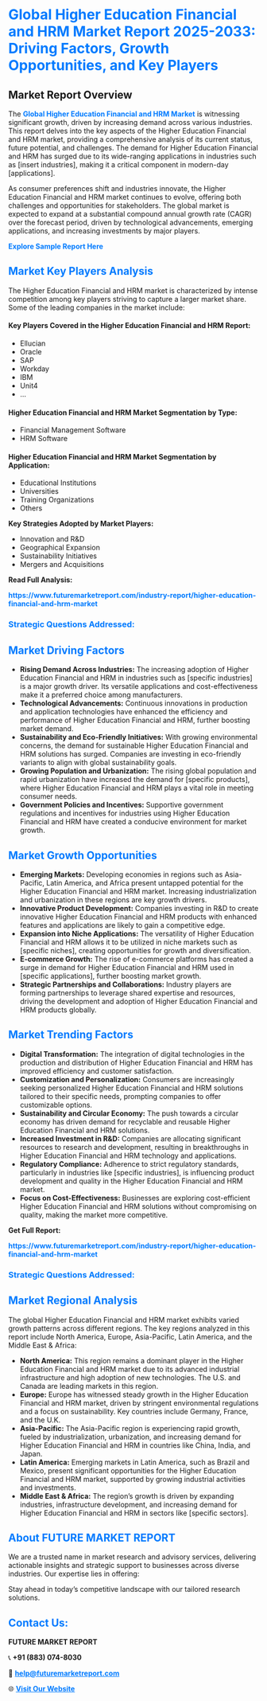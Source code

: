 <h1 style="color: #007BFF;">Global Higher Education Financial and HRM Market Report 2025-2033: Driving Factors, Growth Opportunities, and Key Players</h1>

<section id="overview">
<h2>Market Report Overview</h2>
<p>The <a href="https://www.futuremarketreport.com/industry-report/higher-education-financial-and-hrm-market" style="color: #007BFF; text-decoration: none;"><strong>Global Higher Education Financial and HRM Market</strong></a> is witnessing significant growth, driven by increasing demand across various industries. This report delves into the key aspects of the Higher Education Financial and HRM market, providing a comprehensive analysis of its current status, future potential, and challenges. The demand for Higher Education Financial and HRM has surged due to its wide-ranging applications in industries such as [insert industries], making it a critical component in modern-day [applications].</p>
<p>As consumer preferences shift and industries innovate, the Higher Education Financial and HRM market continues to evolve, offering both challenges and opportunities for stakeholders. The global market is expected to expand at a substantial compound annual growth rate (CAGR) over the forecast period, driven by technological advancements, emerging applications, and increasing investments by major players.</p>
</section>

<section id="overview">
<p><a href="https://www.futuremarketreport.com/request-sample/reportId=106775" style="color: #007BFF; text-decoration: none;"><strong>Explore Sample Report Here</strong></a></p>
</section>

<section id="key-players">
<h2 style="color: #007BFF;">Market Key Players Analysis</h2>
<p>The Higher Education Financial and HRM market is characterized by intense competition among key players striving to capture a larger market share. Some of the leading companies in the market include:</p>
<h4>Key Players Covered in the Higher Education Financial and HRM Report:</h4>
<ul><li>Ellucian</li><li>Oracle</li><li>SAP</li><li>Workday</li><li>IBM</li><li>Unit4</li><li>...</li></ul>
<h4>Higher Education Financial and HRM Market Segmentation by Type:</h4>
<ul><li>Financial Management Software</li><li>HRM Software</li></ul>

<h4>Higher Education Financial and HRM Market Segmentation by Application:</h4>
<ul><li>Educational Institutions</li><li>Universities</li><li>Training Organizations</li><li>Others</li></ul>
<p><strong>Key Strategies Adopted by Market Players:</strong></p>
<ul>
<li>Innovation and R&D</li>
<li>Geographical Expansion</li>
<li>Sustainability Initiatives</li>
<li>Mergers and Acquisitions</li>
</ul>
</section>

<section>
<p><strong>Read Full Analysis: </strong></p><a href="https://www.futuremarketreport.com/industry-report/higher-education-financial-and-hrm-market" style="color: #007BFF; text-decoration: none;"><strong>https://www.futuremarketreport.com/industry-report/higher-education-financial-and-hrm-market</strong></a>
<h3 style="color: #007BFF;">Strategic Questions Addressed:</h3>
</section>

<section id="driving-factors">
<h2 style="color: #007BFF;">Market Driving Factors</h2>
<ul>
<li><strong>Rising Demand Across Industries:</strong> The increasing adoption of Higher Education Financial and HRM in industries such as [specific industries] is a major growth driver. Its versatile applications and cost-effectiveness make it a preferred choice among manufacturers.</li>
<li><strong>Technological Advancements:</strong> Continuous innovations in production and application technologies have enhanced the efficiency and performance of Higher Education Financial and HRM, further boosting market demand.</li>
<li><strong>Sustainability and Eco-Friendly Initiatives:</strong> With growing environmental concerns, the demand for sustainable Higher Education Financial and HRM solutions has surged. Companies are investing in eco-friendly variants to align with global sustainability goals.</li>
<li><strong>Growing Population and Urbanization:</strong> The rising global population and rapid urbanization have increased the demand for [specific products], where Higher Education Financial and HRM plays a vital role in meeting consumer needs.</li>
<li><strong>Government Policies and Incentives:</strong> Supportive government regulations and incentives for industries using Higher Education Financial and HRM have created a conducive environment for market growth.</li>
</ul>
</section>

<section id="growth-opportunities">
<h2 style="color: #007BFF;">Market Growth Opportunities</h2>
<ul>
<li><strong>Emerging Markets:</strong> Developing economies in regions such as Asia-Pacific, Latin America, and Africa present untapped potential for the Higher Education Financial and HRM market. Increasing industrialization and urbanization in these regions are key growth drivers.</li>
<li><strong>Innovative Product Development:</strong> Companies investing in R&D to create innovative Higher Education Financial and HRM products with enhanced features and applications are likely to gain a competitive edge.</li>
<li><strong>Expansion into Niche Applications:</strong> The versatility of Higher Education Financial and HRM allows it to be utilized in niche markets such as [specific niches], creating opportunities for growth and diversification.</li>
<li><strong>E-commerce Growth:</strong> The rise of e-commerce platforms has created a surge in demand for Higher Education Financial and HRM used in [specific applications], further boosting market growth.</li>
<li><strong>Strategic Partnerships and Collaborations:</strong> Industry players are forming partnerships to leverage shared expertise and resources, driving the development and adoption of Higher Education Financial and HRM products globally.</li>
</ul>
</section>

<section id="trending-factors">
<h2 style="color: #007BFF;">Market Trending Factors</h2>
<ul>
<li><strong>Digital Transformation:</strong> The integration of digital technologies in the production and distribution of Higher Education Financial and HRM has improved efficiency and customer satisfaction.</li>
<li><strong>Customization and Personalization:</strong> Consumers are increasingly seeking personalized Higher Education Financial and HRM solutions tailored to their specific needs, prompting companies to offer customizable options.</li>
<li><strong>Sustainability and Circular Economy:</strong> The push towards a circular economy has driven demand for recyclable and reusable Higher Education Financial and HRM solutions.</li>
<li><strong>Increased Investment in R&D:</strong> Companies are allocating significant resources to research and development, resulting in breakthroughs in Higher Education Financial and HRM technology and applications.</li>
<li><strong>Regulatory Compliance:</strong> Adherence to strict regulatory standards, particularly in industries like [specific industries], is influencing product development and quality in the Higher Education Financial and HRM market.</li>
<li><strong>Focus on Cost-Effectiveness:</strong> Businesses are exploring cost-efficient Higher Education Financial and HRM solutions without compromising on quality, making the market more competitive.</li>
</ul>
</section>

<section>
<p><strong>Get Full Report: </strong></p><a href="https://www.futuremarketreport.com/industry-report/higher-education-financial-and-hrm-market" style="color: #007BFF; text-decoration: none;"><strong>https://www.futuremarketreport.com/industry-report/higher-education-financial-and-hrm-market</strong></a>
<h3 style="color: #007BFF;">Strategic Questions Addressed:</h3>
</section>


<section id="regional-analysis">
<h2 style="color: #007BFF;">Market Regional Analysis</h2>
<p>The global Higher Education Financial and HRM market exhibits varied growth patterns across different regions. The key regions analyzed in this report include North America, Europe, Asia-Pacific, Latin America, and the Middle East & Africa:</p>
<ul>
<li><strong>North America:</strong> This region remains a dominant player in the Higher Education Financial and HRM market due to its advanced industrial infrastructure and high adoption of new technologies. The U.S. and Canada are leading markets in this region.</li>
<li><strong>Europe:</strong> Europe has witnessed steady growth in the Higher Education Financial and HRM market, driven by stringent environmental regulations and a focus on sustainability. Key countries include Germany, France, and the U.K.</li>
<li><strong>Asia-Pacific:</strong> The Asia-Pacific region is experiencing rapid growth, fueled by industrialization, urbanization, and increasing demand for Higher Education Financial and HRM in countries like China, India, and Japan.</li>
<li><strong>Latin America:</strong> Emerging markets in Latin America, such as Brazil and Mexico, present significant opportunities for the Higher Education Financial and HRM market, supported by growing industrial activities and investments.</li>
<li><strong>Middle East & Africa:</strong> The region’s growth is driven by expanding industries, infrastructure development, and increasing demand for Higher Education Financial and HRM in sectors like [specific sectors].</li>
</ul>
</section>

<footer>
<h2 style="color: #007BFF;">About FUTURE MARKET REPORT</h2>
<p>We are a trusted name in market research and advisory services, delivering actionable insights and strategic support to businesses across diverse industries. Our expertise lies in offering:</p>

<p>Stay ahead in today’s competitive landscape with our tailored research solutions.</p>

<h2 style="color: #007BFF;">Contact Us:</h2>
<p><strong>FUTURE MARKET REPORT</strong></p>
<p>📞 <strong>+91 (883) 074-8030</strong></p>
<p>📧 <strong><a href="mailto:help@futuremarketreport.com" style="color: #007BFF;">help@futuremarketreport.com</a></strong></p>
<p>🌐 <strong><a href="https://www.futuremarketreport.com/" style="color: #007BFF;">Visit Our Website</a></strong></p>
</footer>